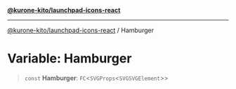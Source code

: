 [**@kurone-kito/launchpad-icons-react**](../README.md)

***

[@kurone-kito/launchpad-icons-react](../globals.md) / Hamburger

# Variable: Hamburger

> `const` **Hamburger**: `FC`\<`SVGProps`\<`SVGSVGElement`\>\>
